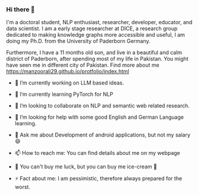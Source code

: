 ### Hi there 👋

<!--
**manzoorali29/manzoorali29** is a ✨ _special_ ✨ repository because its `README.md` (this file) appears on your GitHub profile.

Here are some ideas to get you started:


-->
I'm a doctoral student, NLP enthusiast, researcher, developer, educator, and data scientist. I am a early stage researcher at DICE, a research group dedicated to making knowledge graphs more accessible and useful, I am doing my Ph.D. from the University of Paderborn Germany.

Furthermore, I have a 11 months old son, and live in a beautiful and calm district of Paderborn, after spending most of my life in Pakistan. You might have seen me in different city of Pakistan.
Find more about me https://manzoorali29.github.io/protfolio/index.html

- 🔭 I’m currently working on LLM based ideas.
- 🌱 I’m currently learning PyTorch for NLP
- 👯 I’m looking to collaborate on NLP and semantic web related research.
- 🤔 I’m looking for help with some good English and German Language learning.
- 💬 Ask me about Development of android applications, but not my salary 😄
- 📫 How to reach me: You can find details about me on my webpage
- 🤑 You can't buy me luck, but you can buy me ice-cream 🍨

- ⚡ Fact about me: I am pessimistic, therefore always prepared for the worst. 
